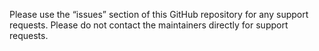 Please use the “issues” section of this GitHub repository for any support requests. Please do not contact the maintainers directly for support requests.
